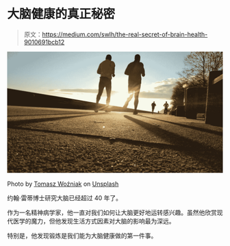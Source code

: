 # 大脑健康的真正秘密

> 原文：<https://medium.com/swlh/the-real-secret-of-brain-health-9010691bcb12>

![](img/54ae74f6c822614938937572b2ccfda1.png)

Photo by [Tomasz Woźniak](https://unsplash.com/@huckster?utm_source=unsplash&utm_medium=referral&utm_content=creditCopyText) on [Unsplash](https://unsplash.com/search/photos/running?utm_source=unsplash&utm_medium=referral&utm_content=creditCopyText)

约翰·雷蒂博士研究大脑已经超过 40 年了。

作为一名精神病学家，他一直对我们如何让大脑更好地运转感兴趣。虽然他欣赏现代医学的魔力，但他发现生活方式因素对大脑的影响最为深远。

特别是，他发现锻炼是我们能为大脑健康做的第一件事。